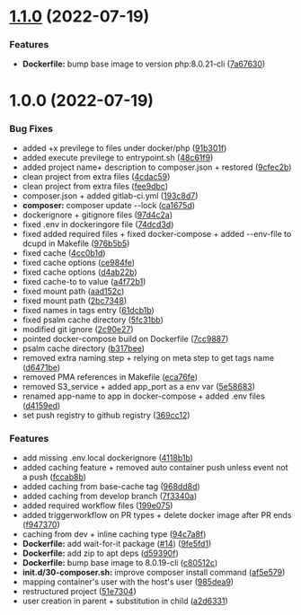 # [1.1.0](https://github.com/SmartMedSA/base-php/compare/v1.0.0...v1.1.0) (2022-07-19)


### Features

* **Dockerfile:** bump base image to version php:8.0.21-cli ([7a67630](https://github.com/SmartMedSA/base-php/commit/7a67630b6cb21ad10ecdcc07b6e908b9315afd2a))

# 1.0.0 (2022-07-19)


### Bug Fixes

* added +x previlege to files under docker/php ([91b301f](https://github.com/SmartMedSA/base-php/commit/91b301fb549fcc7750efec33ab2e24374f1f1dd9))
* added execute previlege to entrypoint.sh ([48c61f9](https://github.com/SmartMedSA/base-php/commit/48c61f9055b82972b8df3ee248c318c87b76b5e1))
* added project name+ description to composer.json + restored ([9cfec2b](https://github.com/SmartMedSA/base-php/commit/9cfec2b8f2cf33926d30c5f79efd34276bd4f385))
* clean project from extra files ([4cdac59](https://github.com/SmartMedSA/base-php/commit/4cdac59cdbc21ac88f478e354bc6a07464a7bf29))
* clean project from extra files ([fee9dbc](https://github.com/SmartMedSA/base-php/commit/fee9dbc6d845abaeb704ccd778f68f001e6de36a))
* composer.json + added gitlab-ci.yml ([193c8d7](https://github.com/SmartMedSA/base-php/commit/193c8d7a0a47fe37bc0c612ebb180da2974a09c6))
* **composer:** composer update --lock ([ca1675d](https://github.com/SmartMedSA/base-php/commit/ca1675d6c5b9d71cf831846197456fd902b95234))
* dockerignore + gitignore files ([97d4c2a](https://github.com/SmartMedSA/base-php/commit/97d4c2aeba16fc8ab2f43058b618035eeb054d44))
* fixed .env in dockeringore file ([74dcd3d](https://github.com/SmartMedSA/base-php/commit/74dcd3dca665eac01b7cf62f1a471848eba54b90))
* fixed added required files + fixed docker-compose + added --env-file to dcupd in Makefile ([976b5b5](https://github.com/SmartMedSA/base-php/commit/976b5b51bd0ef2013505e2e14c5245ba48ce63e1))
* fixed cache ([4cc0b1d](https://github.com/SmartMedSA/base-php/commit/4cc0b1dc074feba05408cec31c87882b6f720237))
* fixed cache options ([ce984fe](https://github.com/SmartMedSA/base-php/commit/ce984fe11ba9560282dc36439560c09c9b3c8b69))
* fixed cache options ([d4ab22b](https://github.com/SmartMedSA/base-php/commit/d4ab22b8c160363e10b6e0bd069c6659174d63b0))
* fixed cache-to to value ([a4f72b1](https://github.com/SmartMedSA/base-php/commit/a4f72b1200527517a0506f7bd37971fac51304d8))
* fixed mount path ([aad152c](https://github.com/SmartMedSA/base-php/commit/aad152c19a6b4d4e7b4d5f9e856e44c0558dcbcb))
* fixed mount path ([2bc7348](https://github.com/SmartMedSA/base-php/commit/2bc734880617ed6925549b5aaaf20ce71ce9562b))
* fixed names in tags entry ([61dcb1b](https://github.com/SmartMedSA/base-php/commit/61dcb1b8e298404fe4f0b325ad9e69700f3467e6))
* fixed psalm cache directory ([5fc31bb](https://github.com/SmartMedSA/base-php/commit/5fc31bb9957ff0a0e06f04d01fa8d89f95538009))
* modified git ignore ([2c90e27](https://github.com/SmartMedSA/base-php/commit/2c90e271dcc48bf67ef0f399f2018424f465d6c0))
* pointed docker-compose build on Dockerfile ([7cc9887](https://github.com/SmartMedSA/base-php/commit/7cc9887faaafc4f84e10d1f560f730b8343c70cd))
* psalm cache directory ([b317bee](https://github.com/SmartMedSA/base-php/commit/b317bee46e922555c04796ed929c3ca002a7ef3c))
* removed extra naming step + relying on meta step to get tags name ([d6471be](https://github.com/SmartMedSA/base-php/commit/d6471bee5ad24e92eb0616496791013c4bf7b61a))
* removed PMA references in Makefile ([eca76fe](https://github.com/SmartMedSA/base-php/commit/eca76fe7764d183db3fd54f18d7b2799b97ecdbf))
* removed S3_service + added app_port as a env var ([5e58683](https://github.com/SmartMedSA/base-php/commit/5e58683e73d7a62fd93fb146dbc8fc10f65126d6))
* renamed app-name to app in docker-compose + added .env files ([d4159ed](https://github.com/SmartMedSA/base-php/commit/d4159ed9dcf34093106dfd28490b7dc609e9b1d2))
* set push registry to github registry ([369cc12](https://github.com/SmartMedSA/base-php/commit/369cc1215a210b4a9bb802fcd09abba3546165cc))


### Features

* add missing .env.local dockerignore ([4118b1b](https://github.com/SmartMedSA/base-php/commit/4118b1ba45ff58b0196367e983d2a15118e3f401))
* added caching feature + removed auto container push unless event not a push ([fccab8b](https://github.com/SmartMedSA/base-php/commit/fccab8b8ac815ee42512dbf3610f9a99ea04c162))
* added caching from base-cache tag ([968dd8d](https://github.com/SmartMedSA/base-php/commit/968dd8d072559ecf4efd752e384be9518f7e2a0d))
* added caching from develop branch ([7f3340a](https://github.com/SmartMedSA/base-php/commit/7f3340adc1a6f95e1eabe06263952d942dfb772a))
* added required workflow files ([199e075](https://github.com/SmartMedSA/base-php/commit/199e0754b53da4f72a5b94cdf611afa9d1b21e82))
* added triggerworkflow on PR types + delete docker image after PR ends ([f947370](https://github.com/SmartMedSA/base-php/commit/f9473709c49fc66f88a6489efb28d34ff36ee6cd))
* caching from dev + inline caching type ([94c7a8f](https://github.com/SmartMedSA/base-php/commit/94c7a8f4d2806e188697f518bed823dcc5b375fe))
* **Dockerfile:** add wait-for-it package ([#14](https://github.com/SmartMedSA/base-php/issues/14)) ([9fe5fd1](https://github.com/SmartMedSA/base-php/commit/9fe5fd19111fa3cc62b774167cce9e41565d2c3a))
* **Dockerfile:** add zip to apt deps ([d59390f](https://github.com/SmartMedSA/base-php/commit/d59390fe6d24e1957103f37d1fea860231a67214))
* **Dockerfile:** bump base image to 8.0.19-cli ([c80512c](https://github.com/SmartMedSA/base-php/commit/c80512c3a9c49ad1ee2e065ae9588dec929d6aca))
* **init.d/30-composer.sh:** improve composer install command ([af5e579](https://github.com/SmartMedSA/base-php/commit/af5e5798eebf2cbc565b3d35833142b31e1a9bc0))
* mapping container's user with the host's user ([985dea9](https://github.com/SmartMedSA/base-php/commit/985dea911358bb1daa4ef1cea90388afd101bd68))
* restructured project ([51e7304](https://github.com/SmartMedSA/base-php/commit/51e730435927deaa67e012b85ed5adadc9419655))
* user creation in parent + substitution in child ([a2d6331](https://github.com/SmartMedSA/base-php/commit/a2d63314d8974e0f485e09cf9dae06170968894c))
